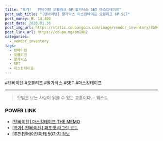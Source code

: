 ```yaml
--- 
title: "특가!   텐바이텐 오블리크 6P 왈가닥스 SET 마스킹테이프" 
post_sub_title: "[텐바이텐] 왈가닥스 마스킹테이프 오블리크 6P SET" 
post_money: ₩. 14,400 
post_date: 2020.01.30 
post_img_url: https://static.coupangcdn.com/image/vendor_inventory/8b94/bdd7ce69016e78ac65c653d98a611060254ffb78becf9060f4c62a78851a.jpg 
post_link_url: https://coupa.ng/bnIXH2 
categories: 
  - vendor_inventory 
tags: 
  - 텐바이텐 
  - 오블리크 
  - 왈가닥스 
  - SET 
  - 마스킹테이프 
--- 
```

  #텐바이텐 #오블리크 #왈가닥스 #SET #마스킹테이프 
<hr> 

> 모범은 모든 사람이 읽을 수 있는 교훈이다. - 웨스트 


### POWER LINK

* <a href="https://blog.naver.com/sakai111/221785078165" target="_blank">[텐바이텐] 마스킹테이프 THE MEMO</a>
* <a href="https://blog.naver.com/an0733/221790200328" target="_blank">[특가] [텐바이텐] 퍼포켓 라그란 코트</a>
* <a href="https://blog.naver.com/fasyy4321/221789863786" target="_blank">[추천]텐바이텐마테 50가지 정보</a>
